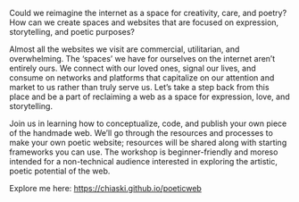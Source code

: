 ​Could we reimagine the internet as a space for creativity, care, and poetry? How can we create spaces and websites that are focused on expression, storytelling, and poetic purposes?

​Almost all the websites we visit are commercial, utilitarian, and overwhelming. The ‘spaces’ we have for ourselves on the internet aren’t entirely ours. We connect with our loved ones, signal our lives, and consume on networks and platforms that capitalize on our attention and market to us rather than truly serve us. Let’s take a step back from this place and be a part of reclaiming a web as a space for expression, love, and storytelling.

​Join us in learning how to conceptualize, code, and publish your own piece of the handmade web. We’ll go through the resources and processes to make your own poetic website; resources will be shared along with starting frameworks you can use. The workshop is beginner-friendly and moreso intended for a non-technical audience interested in exploring the artistic, poetic potential of the web.

Explore me here: https://chiaski.github.io/poeticweb
